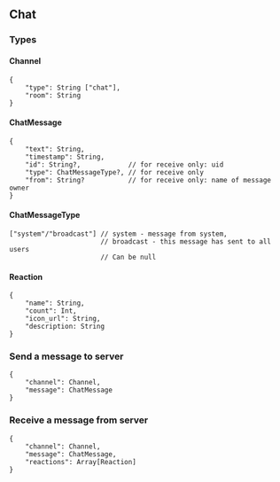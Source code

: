 ## Chat

### Types
#### Channel
```
{
    "type": String ["chat"],
    "room": String
}
```

#### ChatMessage
```
{
    "text": String,
    "timestamp": String,
    "id": String?,            // for receive only: uid
    "type": ChatMessageType?, // for receive only
    "from": String?           // for receive only: name of message owner
}
```

#### ChatMessageType
```
["system"/"broadcast"] // system - message from system, 
                       // broadcast - this message has sent to all users
                       // Can be null
```

#### Reaction
```
{
    "name": String,
    "count": Int,
    "icon_url": String,
    "description: String
}
```

### Send a message to server

```
{
    "channel": Channel,
    "message": ChatMessage
}
```

### Receive a message from server

```
{
    "channel": Channel,
    "message": ChatMessage,
    "reactions": Array[Reaction]
}
```